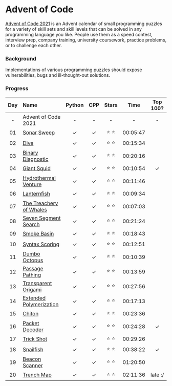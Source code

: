 # Advent of Code
[Advent of Code 2021](https://adventofcode.com/2021/) is an Advent calendar of small programming puzzles for a variety of skill sets and skill levels that can be solved in any programming language you like. People use them as a speed contest, interview prep, company training, university coursework, practice problems, or to challenge each other.

### Background
Implementations of various programming puzzles should expose vulnerabilities, bugs and ill-thought-out solutions.


### Progress


| Day | Name | Python | CPP | Stars | Time | Top 100? |
|:---:|:---|:---:|:---:|:---:|:---:|:---:|
| - | Advent of Code 2021 | - | - | - | - | - |
| 01 | [Sonar Sweep](https://adventofcode.com/2021/day/1) | ✓ | ✓ | ⭐️ ⭐️ | 00:05:47 |  |
| 02 | [Dive](https://adventofcode.com/2021/day/2) | ✓ | ✓ | ⭐️ ⭐️ | 00:15:34 |  |
| 03 | [Binary Diagnostic](https://adventofcode.com/2021/day/3) | ✓ | ✓ | ⭐️ ⭐️ | 00:20:16 |  |
| 04 | [Giant Squid](https://adventofcode.com/2021/day/4) | ✓ | ✓ | ⭐️ ⭐️ | 00:10:54 | ✓ |
| 05 | [Hydrothermal Venture](https://adventofcode.com/2021/day/5) | ✓ | ✓ | ⭐️ ⭐️ | 00:11:46 |  |
| 06 | [Lanternfish](https://adventofcode.com/2021/day/6) | ✓ | ✓ | ⭐️ ⭐️ | 00:09:34 |  |
| 07 | [The Treachery of Whales](https://adventofcode.com/2021/day/7) | ✓ | ✓ | ⭐️ ⭐️ | 00:07:03 |  |
| 08 | [Seven Segment Search](https://adventofcode.com/2021/day/8) | ✓ | ✓ | ⭐️ ⭐️ | 00:21:24 |  |
| 09 | [Smoke Basin](https://adventofcode.com/2021/day/9) | ✓ | ✓ | ⭐️ ⭐️ | 00:18:43 |  |
| 10 | [Syntax Scoring](https://adventofcode.com/2021/day/10) | ✓ | ✓ | ⭐️ ⭐️ | 00:12:51 |  |
| 11 | [Dumbo Octopus](https://adventofcode.com/2021/day/11) | ✓ | ✓ | ⭐️ ⭐️ | 00:10:39 |  |
| 12 | [Passage Pathing](https://adventofcode.com/2021/day/12) | ✓ | ✓ | ⭐️ ⭐️ | 00:13:59 |  |
| 13 | [Transparent Origami](https://adventofcode.com/2021/day/13) | ✓ | ✓ | ⭐️ ⭐️ | 00:27:56 |  |
| 14 | [Extended Polymerization](https://adventofcode.com/2021/day/14) | ✓ | ✓ | ⭐️ ⭐️ | 00:17:13 |  |
| 15 | [Chiton](https://adventofcode.com/2021/day/15) | ✓ | ✓ | ⭐️ ⭐️ | 00:23:36 |  |
| 16 | [Packet Decoder](https://adventofcode.com/2021/day/16) | ✓ | ✓ | ⭐️ ⭐️ | 00:24:28 | ✓ |
| 17 | [Trick Shot](https://adventofcode.com/2021/day/17) | ✓ | ✓ | ⭐️ ⭐️ | 00:29:26 |  |
| 18 | [Snailfish](https://adventofcode.com/2021/day/18) | ✓ | ✓ | ⭐️ ⭐️ | 00:38:22 | ✓ |
| 19 | [Beacon Scanner](https://adventofcode.com/2021/day/19) | ✓ | ✓ | ⭐️ ⭐️ | 01:20:50 |  |
| 20 | [Trench Map](https://adventofcode.com/2021/day/12) | ✓ | ✓ | ⭐️ ⭐️ | 02:11:36 | late :/ |